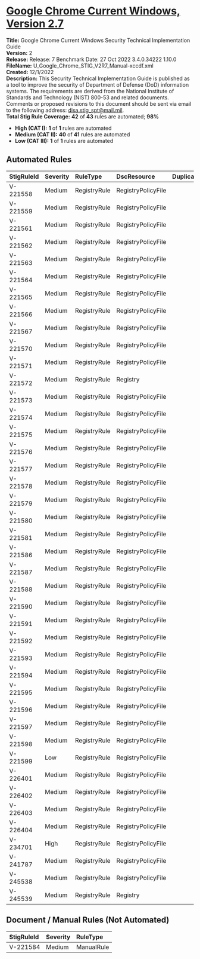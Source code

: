 # [Google Chrome Current Windows, Version 2.7](https://github.com/Microsoft/PowerStig/wiki/Google-Chrome-2.7)

**Title:** Google Chrome Current Windows Security Technical Implementation Guide  
**Version:** 2  
**Release:** Release: 7 Benchmark Date: 27 Oct 2022 3.4.0.34222 1.10.0  
**FileName:** U_Google_Chrome_STIG_V2R7_Manual-xccdf.xml  
**Created:** 12/1/2022  
**Description:** This Security Technical Implementation Guide is published as a tool to improve the security of Department of Defense (DoD) information systems. The requirements are derived from the National Institute of Standards and Technology (NIST) 800-53 and related documents. Comments or proposed revisions to this document should be sent via email to the following address: disa.stig_spt@mail.mil.  
**Total Stig Rule Coverage:** **42** of **43** rules are automated; **98%**

* **High (CAT I):** **1** of **1** rules are automated
* **Medium (CAT II):** **40** of **41** rules are automated
* **Low (CAT III):** **1** of **1** rules are automated

## Automated Rules

| StigRuleId | Severity | RuleType | DscResource | DuplicateOf |
| :---- | :---- | :---- | :---- | :---- |
| V-221558 | Medium | RegistryRule | RegistryPolicyFile |  |
| V-221559 | Medium | RegistryRule | RegistryPolicyFile |  |
| V-221561 | Medium | RegistryRule | RegistryPolicyFile |  |
| V-221562 | Medium | RegistryRule | RegistryPolicyFile |  |
| V-221563 | Medium | RegistryRule | RegistryPolicyFile |  |
| V-221564 | Medium | RegistryRule | RegistryPolicyFile |  |
| V-221565 | Medium | RegistryRule | RegistryPolicyFile |  |
| V-221566 | Medium | RegistryRule | RegistryPolicyFile |  |
| V-221567 | Medium | RegistryRule | RegistryPolicyFile |  |
| V-221570 | Medium | RegistryRule | RegistryPolicyFile |  |
| V-221571 | Medium | RegistryRule | RegistryPolicyFile |  |
| V-221572 | Medium | RegistryRule | Registry |  |
| V-221573 | Medium | RegistryRule | RegistryPolicyFile |  |
| V-221574 | Medium | RegistryRule | RegistryPolicyFile |  |
| V-221575 | Medium | RegistryRule | RegistryPolicyFile |  |
| V-221576 | Medium | RegistryRule | RegistryPolicyFile |  |
| V-221577 | Medium | RegistryRule | RegistryPolicyFile |  |
| V-221578 | Medium | RegistryRule | RegistryPolicyFile |  |
| V-221579 | Medium | RegistryRule | RegistryPolicyFile |  |
| V-221580 | Medium | RegistryRule | RegistryPolicyFile |  |
| V-221581 | Medium | RegistryRule | RegistryPolicyFile |  |
| V-221586 | Medium | RegistryRule | RegistryPolicyFile |  |
| V-221587 | Medium | RegistryRule | RegistryPolicyFile |  |
| V-221588 | Medium | RegistryRule | RegistryPolicyFile |  |
| V-221590 | Medium | RegistryRule | RegistryPolicyFile |  |
| V-221591 | Medium | RegistryRule | RegistryPolicyFile |  |
| V-221592 | Medium | RegistryRule | RegistryPolicyFile |  |
| V-221593 | Medium | RegistryRule | RegistryPolicyFile |  |
| V-221594 | Medium | RegistryRule | RegistryPolicyFile |  |
| V-221595 | Medium | RegistryRule | RegistryPolicyFile |  |
| V-221596 | Medium | RegistryRule | RegistryPolicyFile |  |
| V-221597 | Medium | RegistryRule | RegistryPolicyFile |  |
| V-221598 | Medium | RegistryRule | RegistryPolicyFile |  |
| V-221599 | Low | RegistryRule | RegistryPolicyFile |  |
| V-226401 | Medium | RegistryRule | RegistryPolicyFile |  |
| V-226402 | Medium | RegistryRule | RegistryPolicyFile |  |
| V-226403 | Medium | RegistryRule | RegistryPolicyFile |  |
| V-226404 | Medium | RegistryRule | RegistryPolicyFile |  |
| V-234701 | High | RegistryRule | RegistryPolicyFile |  |
| V-241787 | Medium | RegistryRule | RegistryPolicyFile |  |
| V-245538 | Medium | RegistryRule | RegistryPolicyFile |  |
| V-245539 | Medium | RegistryRule | Registry |  |

## Document / Manual Rules (Not Automated)

| StigRuleId | Severity | RuleType |
| :---- | :---- | :---- |
| V-221584 | Medium | ManualRule |
